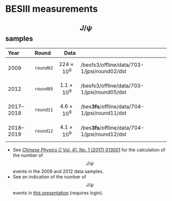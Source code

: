 # BESIII measurements

## $$J/\psi$$ samples

| Year | Round | Data |  |
| :--- | :--- | ---: | :--- |
| 2009 | `round02` | $$224 \times 10^6$$  | /besfs3/offline/data/703-1/jpsi/round02/dst |
| 2012 | `round05` | $$1.1 \times 10^9$$ | /besfs3/offline/data/703-1/jpsi/round05/dst |
| 2017–2018 | `round11` | $$4.6 \times 10^9$$ | /bes**3fs**/offline/data/704-1/jpsi/round11/dst |
| 2018–2019 | `round12` | $$4.1 \times 10^9$$ | /bes**3fs**/offline/data/704-1/jpsi/round12/dst |

* See [_Chinese Physics C_ Vol. 41, No. 1 \(2017\) 013001](https://iopscience.iop.org/article/10.1088/1674-1137/41/1/013001/meta) for the calculation of the number of $$J/\psi$$ events in the 2009 and 2012 data samples.
* See an indication of the number of $$J/\psi$$ events in [this presentation](https://indico.ihep.ac.cn/event/8795/session/3/contribution/9/material/slides/0.pdf) \(requires login\).

